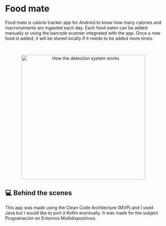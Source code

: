 # Food mate

Food mate is calorie tracker app for Android to know how many calories and macronutrients are ingested each day.
Each food eaten can be added manually or using the barcode scanner integrated with the app. Once a new food is added,
it will be stored locally if it needs to be added more times.

</br>
<p align="center">
    <img src="https://play.google.com/intl/en_us/badges/static/images/badges/en_badge_web_generic.png?hl=es-419" alt="How the detection system works" width="400" height="auto">
</p>

## 💻  Behind the scenes

This app was made using the Clean Code Architecture (MVP) and I used Java but I would like to port it Kotlin eventually.
It was made for the subject Programación en Entornos Multidispositivos.





